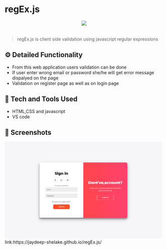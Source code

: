 # regEx.js
<div align="center">
  <img width="200px" src="https://cdn0.iconfinder.com/data/icons/communication-4-2/98/169-512.png"/>
</div>
<br>

> regEx.js is client side validation using javascript regular expressions


## ⚙️ Detailed Functionality
* From this web application users validation can be done
* If user enter wrong email or password she/he will get error message dispalyed on the page
* Validation on register page as well as on login page
 
## 🚀 Tech and Tools Used

* HTML,CSS and javascript
* VS code


## 📸 Screenshots
<img src="https://github.com/jaydeep-shelake/regEx.js/blob/master/jaydeep-shelake.github.io_regEx.js_.png" width='500px' height="auto">
link:https://jaydeep-shelake.github.io/regEx.js/
